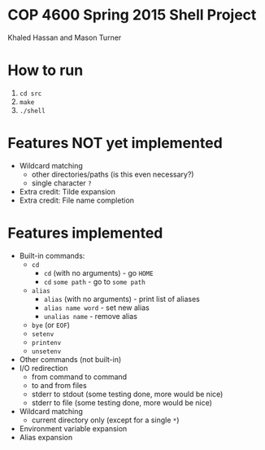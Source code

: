 # COP 4600 Spring 2015 Shell Project

Khaled Hassan and Mason Turner

How to run
==========
1. `cd src`
2. `make`
3. `./shell`

Features NOT yet implemented
============================
* Wildcard matching
    * other directories/paths (is this even necessary?)
    * single character `?`
* Extra credit: Tilde expansion
* Extra credit: File name completion

Features implemented
====================
* Built-in commands:
    * `cd`
        * `cd` (with no arguments) - go `HOME`
        * `cd` `some path` - go to `some path`
    * `alias`
        * `alias` (with no arguments) - print list of aliases 
        * `alias name word` - set new alias
        * `unalias name` - remove alias 
    * `bye` (or `EOF`)
    * `setenv`
    * `printenv`
    * `unsetenv`
* Other commands (not built-in)
* I/O redirection
    * from command to command
    * to and from files
    * stderr to stdout (some testing done, more would be nice)
    * stderr to file (some testing done, more would be nice)
* Wildcard matching
    * current directory only (except for a single `*`)
* Environment variable expansion
* Alias expansion

